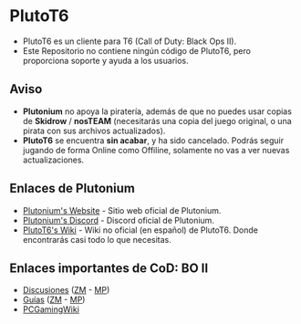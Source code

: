 # PlutoT6
- PlutoT6 es un cliente para T6 (Call of Duty: Black Ops II).
- Este Repositorio no contiene ningún código de PlutoT6, pero proporciona soporte y ayuda a los usuarios.

## Aviso
- **Plutonium** no apoya la piratería, además de que no puedes usar copias de **Skidrow** / **nosTEAM** (necesitarás una copia del juego original, o una pirata con sus archivos actualizados).
- **PlutoT6** se encuentra **sin acabar**, y ha sido cancelado. Podrás seguir jugando de forma Online como Offiline, solamente no vas a ver nuevas actualizaciones.

## Enlaces de Plutonium
- [Plutonium's Website](https://plutonium.pw/) - Sitio web oficial de Plutonium.
- [Plutonium's Discord](https://discordapp.com/invite/a6JM2Tv) - Discord oficial de Plutonium.
- [PlutoT6's Wiki](https://github.com/SoyRA/PlutoT6/wiki) - Wiki no oficial (en español) de PlutoT6. Donde encontrarás casi todo lo que necesitas.

## Enlaces importantes de CoD: BO II
- [Discusiones](https://steamcommunity.com/app/202970/discussions/) ([ZM](https://steamcommunity.com/app/212910/discussions/) - [MP](https://steamcommunity.com/app/202990/discussions/))
- [Guías](https://steamcommunity.com/app/202970/guides/) ([ZM](https://steamcommunity.com/app/212910/guides/) - [MP](https://steamcommunity.com/app/202990/guides/))
- [PCGamingWiki](https://pcgamingwiki.com/wiki/Call_of_Duty:_Black_Ops_II)

